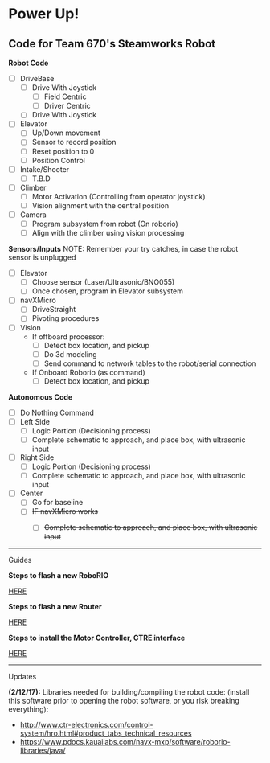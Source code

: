 # Power Up!
Code for Team 670's Steamworks Robot
--------------------------
**Robot Code**

- [ ] DriveBase
  - [ ] Drive With Joystick
    - [ ] Field Centric
    - [ ] Driver Centric
  - [ ] Drive With Joystick
- [ ] Elevator
  - [ ] Up/Down movement
  - [ ]	Sensor to record position
  - [ ] Reset position to 0
  - [ ] Position Control
- [ ] Intake/Shooter
  - [ ] T.B.D
- [ ] Climber
  - [ ] Motor Activation (Controlling from operator joystick)
  - [ ] Vision alignment with the central position
- [ ] Camera
  - [ ] Program subsystem from robot (On roborio)
  - [ ] Align with the climber using vision processing 

**Sensors/Inputs**
NOTE: Remember your try catches, in case the robot sensor is unplugged

- [ ] Elevator
  - [ ] Choose sensor (Laser/Ultrasonic/BNO055)
  - [ ] Once chosen, program in Elevator subsystem
- [ ] navXMicro
  - [ ] DriveStraight
  - [ ] Pivoting procedures
- [ ] Vision
    - If offboard processor:
        - [ ] Detect box location, and pickup
        - [ ] Do 3d modeling
        - [ ] Send command to network tables to the robot/serial connection
    - If Onboard Roborio (as command)
        - [ ] Detect box location, and pickup

**Autonomous Code**

- [ ] Do Nothing Command
- [ ] Left Side
  - [ ] Logic Portion (Decisioning process)
  - [ ] Complete schematic to approach, and place box, with ultrasonic input
- [ ] Right Side
  - [ ] Logic Portion (Decisioning process)
  - [ ] Complete schematic to approach, and place box, with ultrasonic input
- [ ] Center
  - [ ] Go for baseline
  - [ ] ~~IF navXMicro works~~
       - [ ] ~~Complete schematic to approach, and place box, with ultrasonic input~~


--------------------------
Guides

**Steps to flash a new RoboRIO**

[HERE](http://wpilib.screenstepslive.com/s/4485/m/24193/l/273817-updating-your-roborio-firmware)

**Steps to flash a new Router**

[HERE](https://wpilib.screenstepslive.com/s/4485/m/13503/l/144986-programming-your-radio-for-home-use)

**Steps to install the Motor Controller, CTRE interface**

[HERE](https://github.com/CrossTheRoadElec/Phoenix-Documentation#installing-phoenix-framework-onto-your-frc-robot)

--------------------------
Updates

**(2/12/17):** 
Libraries needed for building/compiling the robot code: (install this software prior to opening the robot software, or you risk breaking everything):
- http://www.ctr-electronics.com/control-system/hro.html#product_tabs_technical_resources
- https://www.pdocs.kauailabs.com/navx-mxp/software/roborio-libraries/java/
